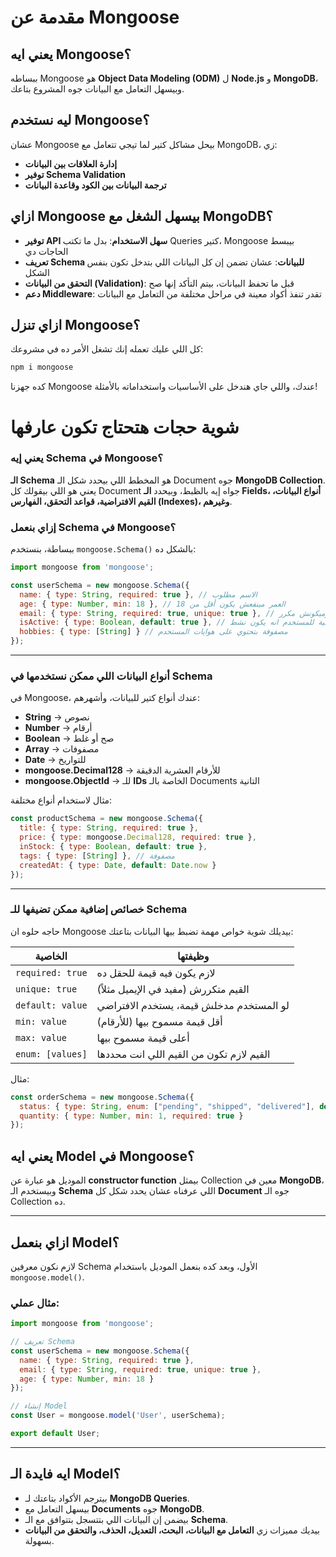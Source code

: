 # مقدمة عن Mongoose

## يعني ايه Mongoose؟
ببساطه Mongoose هو **Object Data Modeling (ODM)** ل **Node.js** و **MongoDB**، وبيسهل التعامل مع البيانات جوه المشروع بتاعك.

## ليه نستخدم Mongoose؟
عشان Mongoose بيحل مشاكل كتير لما تيجي تتعامل مع MongoDB، زي:
- **إدارة العلاقات بين البيانات** 
- **توفير Schema Validation** 
- **ترجمة البيانات بين الكود وقاعدة البيانات** 

## ازاي Mongoose بيسهل الشغل مع MongoDB؟
- **توفير API سهل الاستخدام**: بدل ما تكتب Queries كتير، Mongoose بيبسط الحاجات دي 
- **تعريف Schema للبيانات**: عشان تضمن إن كل البيانات اللي بتدخل تكون بنفس الشكل 
- **التحقق من البيانات (Validation)**: قبل ما تحفظ البيانات، بيتم التأكد إنها صح 
- **دعم Middleware**: تقدر تنفذ أكواد معينة في مراحل مختلفة من التعامل مع البيانات 

## ازاي تنزل Mongoose؟
كل اللي عليك تعمله إنك تشغل الأمر ده في مشروعك:
```sh
npm i mongoose
```

كده جهزنا Mongoose عندك، واللي جاي هندخل على الأساسيات واستخداماته بالأمثلة! 

# شوية حجات هتحتاج تكون عارفها

### يعني إيه Schema في Mongoose؟
**الـ Schema** هو المخطط اللي بيحدد شكل الـ Document جوه **MongoDB Collection**. يعني هو اللي بيقولك كل Document جواه إيه بالظبط، وبيحدد **الـ Fields، أنواع البيانات، القيم الافتراضية، قواعد التحقق، الفهارس (Indexes)، وغيرهم**.

### إزاي بنعمل Schema في Mongoose؟
ببساطة، بنستخدم `mongoose.Schema()` بالشكل ده:

```js
import mongoose from 'mongoose';

const userSchema = new mongoose.Schema({
  name: { type: String, required: true }, // الاسم مطلوب
  age: { type: Number, min: 18 }, // العمر مينفعش يكون أقل من 18
  email: { type: String, required: true, unique: true }, // الإيميل لازم يكون موجود وميكونش مكرر
  isActive: { type: Boolean, default: true }, // الحالة الافتراضية للمستخدم انه يكون نشط
  hobbies: { type: [String] } // مصفوفة بتحتوي على هوايات المستخدم
});
```

---

### أنواع البيانات اللي ممكن نستخدمها في Schema
في Mongoose، عندك أنواع كتير للبيانات، وأشهرهم:
- **String** → نصوص  
- **Number** → أرقام  
- **Boolean** → صح أو غلط  
- **Array** → مصفوفات  
- **Date** → للتواريخ  
- **mongoose.Decimal128** → للأرقام العشرية الدقيقة  
- **mongoose.ObjectId** → للـ **IDs** الخاصة بالـ Documents التانية  

مثال لاستخدام أنواع مختلفة:
```js
const productSchema = new mongoose.Schema({
  title: { type: String, required: true }, 
  price: { type: mongoose.Decimal128, required: true },
  inStock: { type: Boolean, default: true },
  tags: { type: [String] }, // مصفوفة
  createdAt: { type: Date, default: Date.now }
});
```

---

### خصائص إضافية ممكن تضيفها للـ Schema
حاجه حلوه ان Mongoose بيديلك شوية خواص مهمة تضبط بيها البيانات بتاعتك:

| الخاصية | وظيفتها |
|---------|--------|
| `required: true` | لازم يكون فيه قيمة للحقل ده |
| `unique: true` | القيم متكررش (مفيد في الإيميل مثلاً) |
| `default: value` | لو المستخدم مدخلش قيمة، يستخدم الافتراضي |
| `min: value` | أقل قيمة مسموح بيها (للأرقام) |
| `max: value` | أعلى قيمة مسموح بيها |
| `enum: [values]` | القيم لازم تكون من القيم اللي انت محددها |

مثال:
```js
const orderSchema = new mongoose.Schema({
  status: { type: String, enum: ["pending", "shipped", "delivered"], default: "pending" },
  quantity: { type: Number, min: 1, required: true }
});
```

## يعني ايه Model في Mongoose؟
الموديل هو عبارة عن **constructor function** بيمثل Collection معين في **MongoDB**، وبيستخدم الـ **Schema** اللي عرفناه عشان يحدد شكل كل **Document** جوه الـ Collection ده.

---

## ازاي بنعمل Model؟
لازم نكون معرفين Schema الأول، وبعد كده بنعمل الموديل باستخدام `mongoose.model()`.

### مثال عملي:
```js
import mongoose from 'mongoose';

// تعريف Schema
const userSchema = new mongoose.Schema({
  name: { type: String, required: true },
  email: { type: String, required: true, unique: true },
  age: { type: Number, min: 18 }
});

// إنشاء Model
const User = mongoose.model('User', userSchema);

export default User;
```

---

## ايه فايدة الـ Model؟
- بيترجم الأكواد بتاعتك لـ **MongoDB Queries**.
- بيسهل التعامل مع **Documents** جوه **MongoDB**.
- بيضمن إن البيانات اللي بتتسجل بتتوافق مع الـ **Schema**.
- بيديك مميزات زي **التعامل مع البيانات، البحث، التعديل، الحذف، والتحقق من البيانات** بسهولة.
